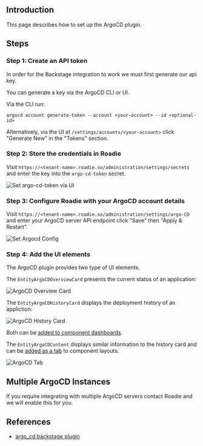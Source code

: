 
## Introduction

This page describes how to set up the ArgoCD plugin.

## Steps

### Step 1: Create an API token

In order for the Backstage integration to work we must first generate our api key.

You can generate a key via the ArgoCD CLI or UI. 

Via the CLI run:

```argocd account generate-token --account <your-account> --id <optional-id>```

Alternatively, via the UI at `/settings/accounts/<your-account>` click "Generate New" in the "Tokens" section.

### Step 2: Store the credentials in Roadie

Visit `https://<tenant-name>.roadie.so/administration/settings/secrets` and enter the key into the `argo-cd-token` secret.

![Set argo-cd-token via UI](./secret.png)

### Step 3: Configure Roadie with your ArgoCD account details

Visit `https://<tenant-name>.roadie.so/administration/settings/argo-CD` and enter your ArgoCD server API endpoint click
"Save" then "Apply & Restart".

![Set Argocd Config](./config.png)

### Step 4: Add the UI elements

The ArgoCD plugin provides two type of UI elements. 

The `EntityArgoCDOverviewCard` presents the current status of an application: 

![ArgoCD Overview Card](./argo-overview.png)

The `EntityArgoCDHistoryCard` displays the deployment history of an appliction:

![ArgoCD History Card](./argo-history.png)

Both can be [added to component dashboards](../../getting-started/updating-the-ui/#updating-dashboards).

The `EntityArgoCDContent` displays similar information to the history card and can be [added as a tab](../../getting-started/updating-the-ui#updating-tabs) to component layouts.

![ArgoCD Tab](./argo-tab.png)

## Multiple ArgoCD Instances

If you require integrating with multiple ArgoCD servers contact Roadie and we will enable this for you.

## References

- [argo_cd backstage plugin](https://github.com/RoadieHQ/roadie-backstage-plugins/tree/main/plugins/backstage-plugin-argo-cd)
